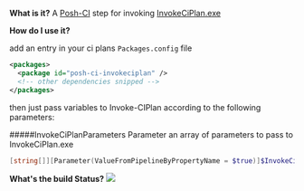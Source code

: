 **What is it?**
A [Posh-CI](https://invokeciplanhub.com/Posh-CI/Posh-CI) step for  invoking [InvokeCiPlan.exe](https://msdn.microsoft.com/en-us/library/azure/gg433005.aspx)

**How do I use it?**

add an entry in your ci plans `Packages.config` file
```Xml
<packages>
  <package id="posh-ci-invokeciplan" />
  <!-- other dependencies snipped -->
</packages>
```

then just pass variables to Invoke-CIPlan according to the following parameters:

#####InvokeCiPlanParameters Parameter
an array of parameters to pass to InvokeCiPlan.exe
```PowerShell
[string[]][Parameter(ValueFromPipelineByPropertyName = $true)]$InvokeCiPlanParameters
```

**What's the build Status?**
![](https://ci.appveyor.com/api/projects/status/phacee4vlkx4yg57?svg=true)

